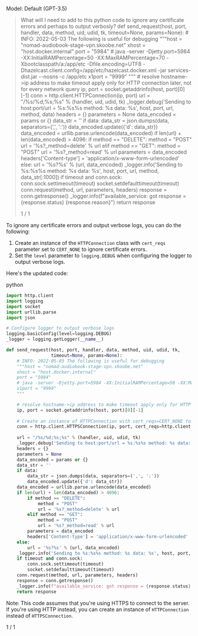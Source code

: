 Model: Default (GPT-3.5)

> What will I need to add to this python code to ignore any certificate errors and perhaps to output verbosly? def send\_request(host, port, handler, data, method, uid, udid, tk, timeout=None, params=None): # INFO: 2022-05-03 The following is useful for debugging """host = "nomad-audiobook-stage-vpn.skoobe.net" xhost = "host.docker.internal" port = "5984" # java -server -Djetty.port=5984 -XX:InitialRAMPercentage=50 -XX:MaxRAMPercentage=70 -Xbootclasspath/a:/app/etc -Dfile.encoding=UTF8 -Dhazelcast.client.config=/app/etc/hazelcast.docker.xml -jar services-dist.jar --nosns -c /app/etc x1port = "9999" """ # resolve hostname->ip address to make timeout apply only for HTTP connection later, not for every network query ip, port = socket.getaddrinfo(host, port)\[0\]\[-1\] conn = http.client.HTTPConnection(ip, port) url = "/%s/%d;%s;%s" % (handler, uid, udid, tk) \_logger.debug('Sending to host:port/url = %s:%s%s method: %s data: %s', host, port, url, method, data) headers = {} parameters = None data\_encoded = params or {} data\_str = '' if data: data\_str = json.dumps(data, separators=(',', ':')) data\_encoded.update({'d': data\_str}) data\_encoded = urllib.parse.urlencode(data\_encoded) if len(url) + len(data\_encoded) > 4096: if method == "DELETE": method = "POST" url = '%s?\_method=delete' % url elif method == "GET": method = "POST" url = '%s?\_method=read' % url parameters = data\_encoded headers\['Content-type'\] = 'application/x-www-form-urlencoded' else: url = '%s?%s' % (url, data\_encoded) \_logger.info('Sending to %s:%s%s method: %s data: %s', host, port, url, method, data\_str\[:1000\]) if timeout and conn.sock: conn.sock.settimeout(timeout) socket.setdefaulttimeout(timeout) conn.request(method, url, parameters, headers) response = conn.getresponse() \_logger.info(f"available\_service: got response = {response.status} {response.reason}") return response
> 
> 1 / 1

To ignore any certificate errors and output verbose logs, you can do the following:

1.  Create an instance of the `HTTPConnection` class with `cert_reqs` parameter set to `CERT_NONE` to ignore certificate errors.
2.  Set the `level` parameter to `logging.DEBUG` when configuring the logger to output verbose logs.

Here's the updated code:

python

```python
import http.client
import logging
import socket
import urllib.parse
import json

# Configure logger to output verbose logs
logging.basicConfig(level=logging.DEBUG)
_logger = logging.getLogger(__name__)

def send_request(host, port, handler, data, method, uid, udid, tk,
                 timeout=None, params=None):
    # INFO: 2022-05-03 The following is useful for debugging
    """host = "nomad-audiobook-stage-vpn.skoobe.net"
    xhost = "host.docker.internal"
    port = "5984"
    # java -server -Djetty.port=5984 -XX:InitialRAMPercentage=50 -XX:MaxRAMPercentage=70 -Xbootclasspath/a:/app/etc -Dfile.encoding=UTF8 -Dhazelcast.client.config=/app/etc/hazelcast.docker.xml -jar services-dist.jar --nosns -c /app/etc
    x1port = "9999"
    """

    # resolve hostname->ip address to make timeout apply only for HTTP connection later, not for every network query
    ip, port = socket.getaddrinfo(host, port)[0][-1]
    
    # Create an instance of HTTPConnection with cert_reqs=CERT_NONE to ignore certificate errors
    conn = http.client.HTTPSConnection(ip, port, cert_reqs=http.client.CERT_NONE)
    
    url = "/%s/%d;%s;%s" % (handler, uid, udid, tk)
    _logger.debug('Sending to host:port/url = %s:%s%s method: %s data: %s', host, port, url, method, data)
    headers = {}
    parameters = None
    data_encoded = params or {}
    data_str = ''
    if data:
        data_str = json.dumps(data, separators=(',', ':'))
        data_encoded.update({'d': data_str})
    data_encoded = urllib.parse.urlencode(data_encoded)
    if len(url) + len(data_encoded) > 4096:
        if method == "DELETE":
            method = "POST"
            url = '%s?_method=delete' % url
        elif method == "GET":
            method = "POST"
            url = '%s?_method=read' % url
        parameters = data_encoded
        headers['Content-type'] = 'application/x-www-form-urlencoded'
    else:
        url = '%s?%s' % (url, data_encoded)
    _logger.info('Sending to %s:%s%s method: %s data: %s', host, port, url, method, data_str[:1000])
    if timeout and conn.sock:
        conn.sock.settimeout(timeout)
        socket.setdefaulttimeout(timeout)
    conn.request(method, url, parameters, headers)
    response = conn.getresponse()
    _logger.info(f"available_service: got response = {response.status} {response.reason}")
    return response
```

Note: This code assumes that you're using HTTPS to connect to the server. If you're using HTTP instead, you can create an instance of `HTTPConnection` instead of `HTTPSConnection`.

1 / 1